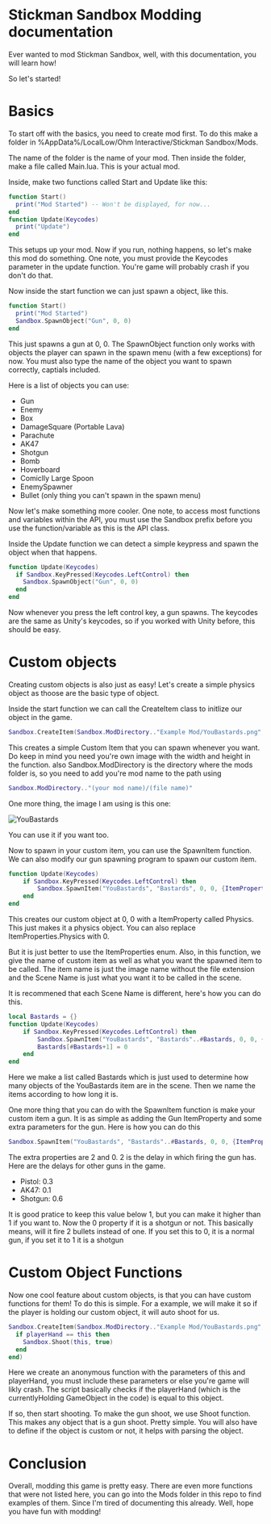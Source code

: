 # Stickman Sandbox Modding documentation
Ever wanted to mod Stickman Sandbox, well, with this documentation, you will learn how!

So let's started!

# Basics
To start off with the basics, you need to create mod first. To do this make a folder in %AppData%/LocalLow/Ohm Interactive/Stickman Sandbox/Mods.

The name of the folder is the name of your mod. Then inside the folder, make a file called Main.lua. This is your actual mod.

Inside, make two functions called Start and Update like this:
```lua
function Start()
  print("Mod Started") -- Won't be displayed, for now...
end
function Update(Keycodes)
  print("Update")
end
```
This setups up your mod. Now if you run, nothing happens, so let's make this mod do something. One note, you must provide the Keycodes parameter in the update function.
You're game will probably crash if you don't do that.

Now inside the start function we can just spawn a object, like this.
```lua
function Start()
  print("Mod Started")
  Sandbox.SpawnObject("Gun", 0, 0)
end
```
This just spawns a gun at 0, 0. The SpawnObject function only works with objects the player can spawn in the spawn menu (with a few exceptions) for now.
You must also type the name of the object you want to spawn correctly, captials included.

Here is a list of objects you can use:
* Gun
* Enemy
* Box
* DamageSquare (Portable Lava)
* Parachute
* AK47
* Shotgun
* Bomb
* Hoverboard
* Comiclly Large Spoon
* EnemySpawner
* Bullet (only thing you can't spawn in the spawn menu)

Now let's make something more cooler. One note, to access most functions and variables within the API, you must use the Sandbox prefix before you use the function/variable as this is the API class.

Inside the Update function we can detect a simple keypress and spawn the object when that happens.
```lua
function Update(Keycodes)
  if Sandbox.KeyPressed(Keycodes.LeftControl) then
    Sandbox.SpawnObject("Gun", 0, 0)
  end
end
```
Now whenever you press the left control key, a gun spawns. The keycodes are the same as Unity's keycodes, so if you worked with Unity before, this should be easy.

#  Custom objects
Creating custom objects is also just as easy! Let's create a simple physics object as thoose are the basic type of object.

Inside the start function we can call the CreateItem class to initlize our object in the game.
```lua
Sandbox.CreateItem(Sandbox.ModDirectory.."Example Mod/YouBastards.png", 312, 156)
```
This creates a simple Custom Item that you can spawn whenever you want. Do keep in mind you need you're own image with the width and height in the function.
also Sandbox.ModDirectory is the directory where the mods folder is, so you need to add you're mod name to the path using 
```lua
Sandbox.ModDirectory.."(your mod name)/(file name)"
```
One more thing, the image I am using is this one:

![YouBastards](https://user-images.githubusercontent.com/81382687/210035391-9ec50195-da93-44b3-8f4c-96fa22677432.png)

You can use it if you want too.

Now to spawn in your custom item, you can use the SpawnItem function. We can also modify our gun spawning program to spawn our custom item.

```lua
function Update(Keycodes)
    if Sandbox.KeyPressed(Keycodes.LeftControl) then
        Sandbox.SpawnItem("YouBastards", "Bastards", 0, 0, {ItemProperties.Physics})
    end
end
```
This creates our custom object at 0, 0 with a ItemProperty called Physics. This just makes it a physics object. You can also replace ItemProperties.Physics with 0.

But it is just better to use the ItemProperties enum. Also, in this function, we give the name of custom item as well as what you want the spawned item to be called.
The item name is just the image name without the file extension and the Scene Name is just what you want it to be called in the scene.

It is recommened that each Scene Name is different, here's how you can do this.

```lua
local Bastards = {}
function Update(Keycodes)
    if Sandbox.KeyPressed(Keycodes.LeftControl) then
        Sandbox.SpawnItem("YouBastards", "Bastards"..#Bastards, 0, 0, {ItemProperties.Physics})
        Bastards[#Bastards+1] = 0
    end
end
```
Here we make a list called Bastards which is just used to determine how many objects of the YouBastards item are in the scene. Then we name the items according to how
long it is.

One more thing that you can do with the SpawnItem function is make your custom item a gun. It is as simple as adding the Gun ItemProperty and some extra parameters
for the gun.
Here is how you can do this
```lua
Sandbox.SpawnItem("YouBastards", "Bastards"..#Bastards, 0, 0, {ItemProperties.Physics, ItemProperties.Gun}, {2, 0})
```
The extra properties are 2 and 0. 2 is the delay in which firing the gun has. Here are the delays for other guns in the game.
* Pistol: 0.3
* AK47: 0.1
* Shotgun: 0.6

It is good pratice to keep this value below 1, but you can make it higher than 1 if you want to.
Now the 0 property if it is a shotgun or not. This basically means, will it fire 2 bullets instead of one. If you set this to 0, it is a normal gun, if you set it to
1 it is a shotgun
# Custom Object Functions
Now one cool feature about custom objects, is that you can have custom functions for them!
To do this is simple. For a example, we will make it so if the player is holding our custom object, it will auto shoot for us.

```lua
Sandbox.CreateItem(Sandbox.ModDirectory.."Example Mod/YouBastards.png", 312, 156, function(this, playerHand)
  if playerHand == this then
    Sandbox.Shoot(this, true)
  end
end)
```
Here we create an anonymous function with the parameters of this and playerHand, you must include these parameters or else you're game will likly crash.
The script basically checks if the playerHand (which is the currentlyHolding GameObject in the code) is equal to this object.

If so, then start shooting. To make the gun shoot, we use Shoot function. This makes any object that is a gun shoot. Pretty simple. You will also have to define if the
object is custom or not, it helps with parsing the object.

# Conclusion
Overall, modding this game is pretty easy. There are even more functions that were not listed here, you can go into the Mods folder in this repo to find examples of them. Since I'm tired of documenting this already. Well, hope you have fun with modding!
